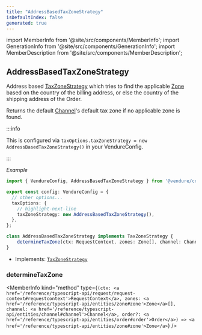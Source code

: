 ```yaml
---
title: "AddressBasedTaxZoneStrategy"
isDefaultIndex: false
generated: true
---
```

<!-- This file was generated from the Vendure source. Do not modify. Instead, re-run the "docs:build" script -->
import MemberInfo from '@site/src/components/MemberInfo';
import GenerationInfo from '@site/src/components/GenerationInfo';
import MemberDescription from '@site/src/components/MemberDescription';


## AddressBasedTaxZoneStrategy

<GenerationInfo sourceFile="packages/core/src/config/tax/address-based-tax-zone-strategy.ts" sourceLine="39" packageName="@vendure/core" since="3.1.0" />

Address based <a href='/reference/typescript-api/tax/tax-zone-strategy#taxzonestrategy'>TaxZoneStrategy</a> which tries to find the applicable <a href='/reference/typescript-api/entities/zone#zone'>Zone</a> based on the
country of the billing address, or else the country of the shipping address of the Order.

Returns the default <a href='/reference/typescript-api/entities/channel#channel'>Channel</a>'s default tax zone if no applicable zone is found.

:::info

This is configured via `taxOptions.taxZoneStrategy = new AddressBasedTaxZoneStrategy()` in
your VendureConfig.

:::

*Example*

```ts
import { VendureConfig, AddressBasedTaxZoneStrategy } from '@vendure/core';

export const config: VendureConfig = {
  // other options...
  taxOptions: {
    // highlight-next-line
    taxZoneStrategy: new AddressBasedTaxZoneStrategy(),
  },
};
```

```ts title="Signature"
class AddressBasedTaxZoneStrategy implements TaxZoneStrategy {
    determineTaxZone(ctx: RequestContext, zones: Zone[], channel: Channel, order?: Order) => Zone;
}
```
* Implements: <code><a href='/reference/typescript-api/tax/tax-zone-strategy#taxzonestrategy'>TaxZoneStrategy</a></code>



<div className="members-wrapper">

### determineTaxZone

<MemberInfo kind="method" type={`(ctx: <a href='/reference/typescript-api/request/request-context#requestcontext'>RequestContext</a>, zones: <a href='/reference/typescript-api/entities/zone#zone'>Zone</a>[], channel: <a href='/reference/typescript-api/entities/channel#channel'>Channel</a>, order?: <a href='/reference/typescript-api/entities/order#order'>Order</a>) => <a href='/reference/typescript-api/entities/zone#zone'>Zone</a>`}   />




</div>
